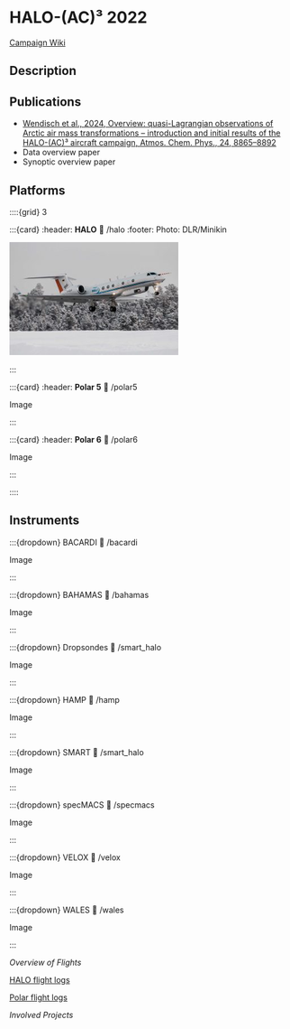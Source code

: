 # HALO-(AC)³ 2022

[Campaign Wiki](https://home.uni-leipzig.de/~ehrlich/HALO_AC3_wiki_doku/doku.php?id=start)

## Description



## Publications

- [Wendisch et al., 2024, Overview: quasi-Lagrangian observations of Arctic air mass transformations – introduction and initial results of the HALO-(AC)³ aircraft campaign, Atmos. Chem. Phys., 24, 8865–8892](https://doi.org/10.5194/acp-24-8865-2024.)
- Data overview paper
- Synoptic overview paper


## Platforms

::::{grid} 3

:::{card}
:header: **HALO**
:link: /halo
:footer: Photo: DLR/Minikin

![HALO](../figures/HALO_Kiruna.jpg)
 
:::

:::{card}
:header: **Polar 5**
:link: /polar5

Image

:::

:::{card}
:header: **Polar 6**
:link: /polar6

Image

:::

::::

## Instruments

:::{dropdown} BACARDI
:link: /bacardi

Image

:::

:::{dropdown} BAHAMAS
:link: /bahamas

Image

:::

:::{dropdown} Dropsondes
:link: /smart_halo

Image

:::

:::{dropdown} HAMP
:link: /hamp

Image

:::

:::{dropdown} SMART
:link: /smart_halo

Image

:::

:::{dropdown} specMACS
:link: /specmacs

Image

:::

:::{dropdown} VELOX
:link: /velox

Image

:::

:::{dropdown} WALES
:link: /wales

Image

:::

*Overview of Flights*

[HALO flight logs](https://home.uni-leipzig.de/~ehrlich/HALO_AC3_wiki_doku/doku.php?id=flight_logs_halo)

[Polar flight logs](https://home.uni-leipzig.de/~ehrlich/HALO_AC3_wiki_doku/doku.php?id=flight_logs)

*Involved Projects*
